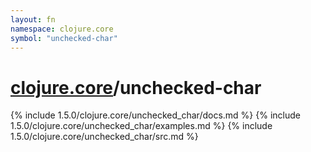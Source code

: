 ```yaml
---
layout: fn
namespace: clojure.core
symbol: "unchecked-char"
---
```


# [clojure.core](../)/unchecked-char

{% include 1.5.0/clojure.core/unchecked_char/docs.md %}
{% include 1.5.0/clojure.core/unchecked_char/examples.md %}
{% include 1.5.0/clojure.core/unchecked_char/src.md %}

